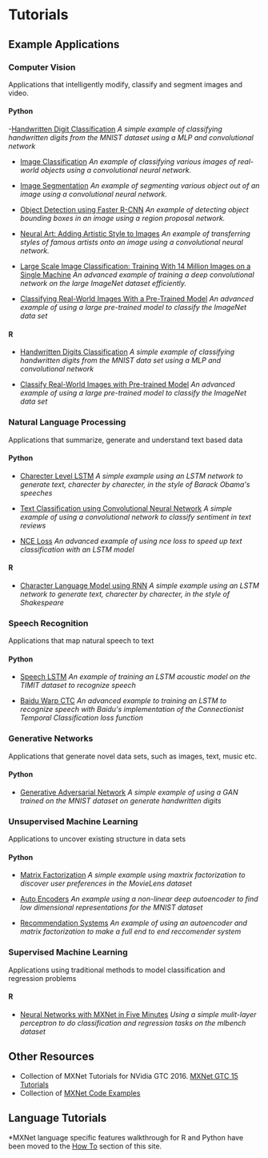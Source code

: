 # Tutorials

## Example Applications

### Computer Vision

Applications that intelligently modify, classify and segment images and video.

#### Python

-[Handwritten Digit Classification](http://mxnet.io/tutorials/python/mnist.html)
*A simple example of classifying handwritten digits from the MNIST dataset using a MLP and convolutional network*

- [Image Classification](http://mxnet.io/tutorials/computer_vision/image_classification.html) 
*An example of classifying various images of real-world objects using a convolutional neural network.*

- [Image Segmentation](http://mxnet.io/tutorials/computer_vision/segmentation.html)
*An example of segmenting various object out of an image using a convolutional neural network.*

- [Object Detection using Faster R-CNN](http://mxnet.io/tutorials/computer_vision/detection.html)
*An example of detecting object bounding boxes in an image using a region proposal network.*

- [Neural Art: Adding Artistic Style to Images](http://mxnet.io/tutorials/computer_vision/neural_art.html)
*An example of transferring styles of famous artists onto an image using a convolutional neural network.*

- [Large Scale Image Classification: Training With 14 Million Images on a Single Machine](http://mxnet.io/tutorials/computer_vision/imagenet_full.html)
*An advanced example of training a deep convolutional network on the large ImageNet dataset efficiently.*

- [Classifying Real-World Images With a Pre-Trained Model](http://mxnet.io/tutorials/python/predict_imagenet.html)
*An advanced example of using a large pre-trained model to classify the ImageNet data set*

#### R

- [Handwritten Digits Classification](http://mxnet.io/tutorials/r/mnistCompetition.html)
*A simple example of classifying handwritten digits from the MNIST data set using a MLP and convolutional network*

- [Classify Real-World Images with Pre-trained Model](http://mxnet.io/tutorials/r/classifyRealImageWithPretrainedModel.html)
*An advanced example of using a large pre-trained model to classify the ImageNet data set*

### Natural Language Processing

Applications that summarize, generate and understand text based data

#### Python

- [Charecter Level LSTM](http://mxnet.io/tutorials/python/char_lstm.html)
*A simple example using an LSTM network to generate text, charecter by charecter, in the style of Barack Obama's speeches*

- [Text Classification using Convolutional Neural Network](http://mxnet.io/tutorials/nlp/cnn.html)
*A simple example of using a convolutional network to classify sentiment in text reviews*

- [NCE Loss](http://mxnet.io/tutorials/nlp/nce_loss.html)
*An advanced example of using nce loss to speed up text classification with an LSTM model*

#### R

- [Character Language Model using RNN](http://mxnet.io/tutorials/r/charRnnModel.html)
*A simple example using an LSTM network to generate text, charecter by charecter, in the style of Shakespeare*

### Speech Recognition

Applications that map natural speech to text

#### Python

- [Speech LSTM](http://mxnet.io/tutorials/speech_recognition/speech_lstm.html)
*An example of training an LSTM acoustic model on the TIMIT dataset to recognize speech*

- [Baidu Warp CTC](http://mxnet.io/tutorials/speech_recognition/baidu_warp_ctc.html)
*An advanced example to training an LSTM to recognize speech with Baidu's implementation of the Connectionist Temporal Classification loss function*

### Generative Networks

Applications that generate novel data sets, such as images, text, music etc.

#### Python

- [Generative Adversarial Network](http://mxnet.io/tutorials/unsupervised_learning/gan.html)
*A simple example of using a GAN trained on the MNIST dataset on generate handwritten digits*

### Unsupervised Machine Learning

Applications to uncover existing structure in data sets

#### Python

- [Matrix Factorization](http://mxnet.io/tutorials/python/matrix_factorization.html)
*A simple example using maxtrix factorization to discover user preferences in the MovieLens dataset*

- [Auto Encoders](http://mxnet.io/tutorials/unsupervised_learning/auto_encoders.html)
*An example using a non-linear deep autoencoder to find low dimensional representations for the MNIST dataset*

- [Recommendation Systems](http://mxnet.io/tutorials/general_ml/recommendation_systems.html)
*An example of using an autoencoder and matrix factorization to make a full end to end reccomender system*


### Supervised Machine Learning

Applications using traditional methods to model classification and regression problems 

#### R

- [Neural Networks with MXNet in Five Minutes](http://mxnet.io/tutorials/r/fiveMinutesNeuralNetwork.html)
*Using a simple mulit-layer perceptron to do classification and regression tasks on the mlbench dataset*


## Other Resources
- Collection of MXNet Tutorials for NVidia GTC 2016. [MXNet GTC 15 Tutorials](https://github.com/dmlc/mxnet-gtc-tutorial)
- Collection of [MXNet Code Examples](https://github.com/dmlc/mxnet/tree/master/example)

## Language Tutorials 
*MXNet language specific features walkthrough for R and Python have been moved to the [How To](http://mxnet.io/how_to/index.html) section of this site.
